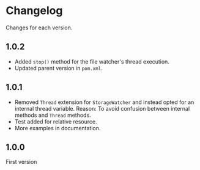 # Changelog
Changes for each version.

## 1.0.2
- Added `stop()` method for the file watcher's thread execution.
- Updated parent version in `pom.xml`.

## 1.0.1
- Removed `Thread` extension for `StorageWatcher` and instead opted for an internal thread variable. Reason: To avoid confusion between internal methods and `Thread` methods.
- Test added for relative resource.
- More examples in documentation.

## 1.0.0
First version
